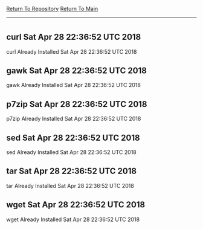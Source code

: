 [Return To Repository](https://github.com/deathbybandaid/piholeparser/)
[Return To Main](https://github.com/deathbybandaid/piholeparser/blob/dev-nomerge/RecentRunLogs/Mainlog.md)
____________________________________
# 
## curl Sat Apr 28 22:36:52 UTC 2018
curl Already Installed Sat Apr 28 22:36:52 UTC 2018
## gawk Sat Apr 28 22:36:52 UTC 2018
gawk Already Installed Sat Apr 28 22:36:52 UTC 2018
## p7zip Sat Apr 28 22:36:52 UTC 2018
p7zip Already Installed Sat Apr 28 22:36:52 UTC 2018
## sed Sat Apr 28 22:36:52 UTC 2018
sed Already Installed Sat Apr 28 22:36:52 UTC 2018
## tar Sat Apr 28 22:36:52 UTC 2018
tar Already Installed Sat Apr 28 22:36:52 UTC 2018
## wget Sat Apr 28 22:36:52 UTC 2018
wget Already Installed Sat Apr 28 22:36:52 UTC 2018
